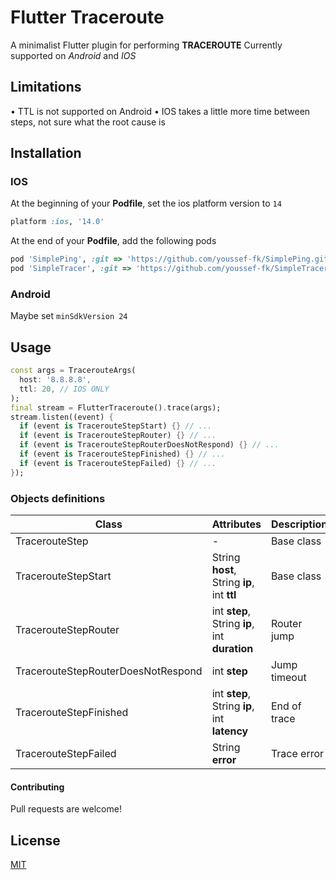 # Flutter Traceroute

A minimalist Flutter plugin for performing **TRACEROUTE**
Currently supported on *Android* and *IOS*

## Limitations

• TTL is not supported on Android
• IOS takes a little more time between steps, not sure what the root cause is

## Installation

### IOS

At the beginning of your **Podfile**, set the ios platform version to `14`

```ruby
platform :ios, '14.0'
```

At the end of your **Podfile**, add the following pods

```ruby
pod 'SimplePing', :git => 'https://github.com/youssef-fk/SimplePing.git'
pod 'SimpleTracer', :git => 'https://github.com/youssef-fk/SimpleTracer.git'
```

### Android

Maybe set `minSdkVersion 24`

## Usage

```dart
const args = TracerouteArgs(
  host: '8.8.8.8',
  ttl: 20, // IOS ONLY
);
final stream = FlutterTraceroute().trace(args);
stream.listen((event) {
  if (event is TracerouteStepStart) {} // ...
  if (event is TracerouteStepRouter) {} // ...
  if (event is TracerouteStepRouterDoesNotRespond) {} // ...
  if (event is TracerouteStepFinished) {} // ...
  if (event is TracerouteStepFailed) {} // ...
});
```

### Objects definitions

| Class | Attributes | Description |
|-------|------------|------------ |
|TracerouteStep |-|Base class
|TracerouteStepStart |String **host**, String **ip**, int **ttl**|Base class
|TracerouteStepRouter |int **step**, String **ip**, int **duration**|Router jump
|TracerouteStepRouterDoesNotRespond |int **step**|Jump timeout
|TracerouteStepFinished |int **step**, String **ip**, int **latency**|End of trace
|TracerouteStepFailed |String **error**|Trace error

#### Contributing

Pull requests are welcome!

## License

[MIT](https://github.com/youssef-fk/flutter_traceroute/blob/master/LICENSE)
